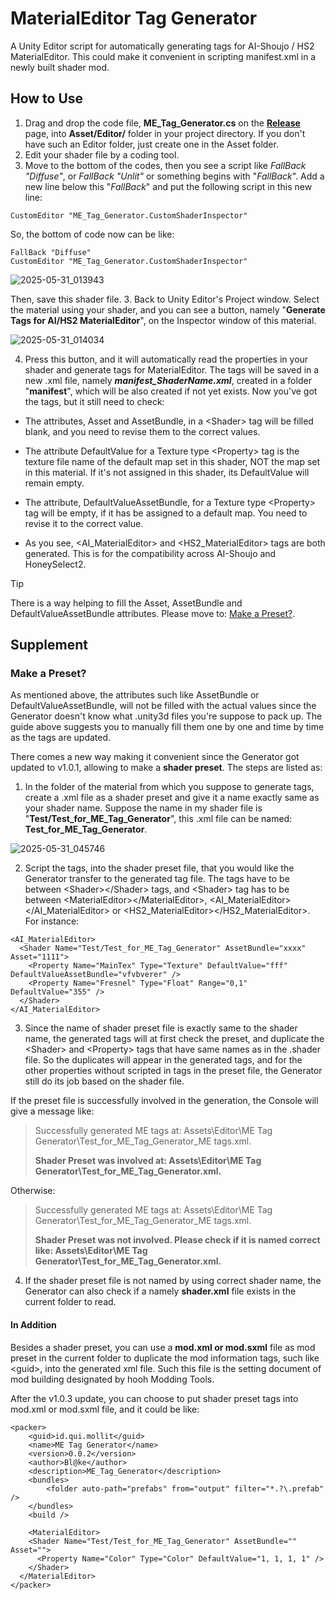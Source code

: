 # MaterialEditor Tag Generator
A Unity Editor script for automatically generating tags for AI-Shoujo / HS2 MaterialEditor.
This could make it convenient in scripting manifest.xml in a newly built shader mod.

## How to Use
1. Drag and drop the code file, **ME_Tag_Generator.cs** on the [**Release**](https://github.com/Blatke/MaterialEditor-Tag-Generator/releases) page, into **Asset/Editor/** folder in your project directory. If you don't have such an Editor folder, just create one in the Asset folder.
2. Edit your shader file by a coding tool.
3. Move to the bottom of the codes, then you see a script like _FallBack "Diffuse"_, or _FallBack "Unlit"_ or something begins with "_FallBack_". Add a new line below this "_FallBack_" and put the following script in this new line:

```
CustomEditor "ME_Tag_Generator.CustomShaderInspector"
```
So, the bottom of code now can be like:

    FallBack "Diffuse"
    CustomEditor "ME_Tag_Generator.CustomShaderInspector"

![2025-05-31_013943](https://github.com/user-attachments/assets/f0bc2dd4-2bfe-4e81-90b6-3e0e5b00ea76)

Then, save this shader file.
3. Back to Unity Editor's Project window. Select the material using your shader, and you can see a button, namely "**Generate Tags for AI/HS2 MaterialEditor**", on the Inspector window of this material.

![2025-05-31_014034](https://github.com/user-attachments/assets/583e134c-73ca-4c68-ab17-fcdb8fee2692)

4. Press this button, and it will automatically read the properties in your shader and generate tags for MaterialEditor. The tags will be saved in a new .xml file, namely **_manifest_ShaderName.xml_**, created in a folder "**manifest**", which will be also created if not yet exists. Now you've got the tags, but it still need to check:

- The attributes, Asset and AssetBundle, in a \<Shader\> tag will be filled blank, and you need to revise them to the correct values.

- The attribute DefaultValue for a Texture type \<Property\> tag is the texture file name of the default map set in this shader, NOT the map set in this material. If it's not assigned in this shader, its DefaultValue will remain empty.

- The attribute, DefaultValueAssetBundle, for a Texture type \<Property\> tag will be empty, if it has be assigned to a default map. You need to revise it to the correct value.

- As you see, \<AI_MaterialEditor\> and \<HS2_MaterialEditor\> tags are both generated. This is for the compatibility across AI-Shoujo and HoneySelect2.

> [!TIP]
> There is a way helping to fill the Asset, AssetBundle and DefaultValueAssetBundle attributes. Please move to: [Make a Preset?](https://github.com/Blatke/MaterialEditor-Tag-Generator/blob/main/README.md#make-a-preset). 

## Supplement
### Make a Preset?
As mentioned above, the attributes such like AssetBundle or DefaultValueAssetBundle, will not be filled with the actual values since the Generator doesn't know what .unity3d files you're suppose to pack up. The guide above suggests you to manually fill them one by one and time by time as the tags are updated.

There comes a new way making it convenient since the Generator got updated to v1.0.1, allowing to make a **shader preset**. The steps are listed as:
1. In the folder of the material from which you suppose to generate tags, create a .xml file as a shader preset and give it a name exactly same as your shader name. Suppose the name in my shader file is "**Test/Test_for_ME_Tag_Generator**", this .xml file can be named: **Test_for_ME_Tag_Generator**.

![2025-05-31_045746](https://github.com/user-attachments/assets/f7f1a7aa-fbef-49d7-90f4-bdef13783682)

2. Script the tags, into the shader preset file, that you would like the Generator transfer to the generated tag file. The <Property> tags have to be between \<Shader\>\</Shader\> tags, and \<Shader\> tag has to be between \<MaterialEditor\>\</MaterialEditor\>, \<AI_MaterialEditor\>\</AI_MaterialEditor\> or \<HS2_MaterialEditor\>\</HS2_MaterialEditor\>. For instance:
```
<AI_MaterialEditor>
  <Shader Name="Test/Test_for_ME_Tag_Generator" AssetBundle="xxxx" Asset="1111">
    <Property Name="MainTex" Type="Texture" DefaultValue="fff" DefaultValueAssetBundle="vfvbverer" />
    <Property Name="Fresnel" Type="Float" Range="0,1" DefaultValue="355" />
  </Shader>
</AI_MaterialEditor>
```

3. Since the name of shader preset file is exactly same to the shader name, the generated tags will at first check the preset, and duplicate the \<Shader\> and \<Property\> tags that have same names as in the .shader file. So the duplicates will appear in the generated tags, and for the other properties without scripted in tags in the preset file, the Generator still do its job based on the shader file.

If the preset file is successfully involved in the generation, the Console will give a message like:
> Successfully generated ME tags at: Assets\Editor\ME Tag Generator\Test_for_ME_Tag_Generator_ME tags.xml.
> 
>    **Shader Preset was involved at: Assets\Editor\ME Tag Generator\Test_for_ME_Tag_Generator.xml.**

Otherwise:

> Successfully generated ME tags at: Assets\Editor\ME Tag Generator\Test_for_ME_Tag_Generator_ME tags.xml.
> 
>    **Shader Preset was not involved. Please check if it is named correct like: Assets\Editor\ME Tag Generator\Test_for_ME_Tag_Generator.xml.**

4. If the shader preset file is not named by using correct shader name, the Generator can also check if a namely **shader.xml** file exists in the current folder to read.

#### In Addition
Besides a shader preset, you can use a **mod.xml or mod.sxml** file as mod preset in the current folder to duplicate the mod information tags, such like \<guid\>, into the generated xml file. Such this file is the setting document of mod building designated by hooh Modding Tools.

After the v1.0.3 update, you can choose to put shader preset tags into mod.xml or mod.sxml file, and it could be like:
```
<packer>
    <guid>id.qui.mollit</guid>
    <name>ME Tag Generator</name>
    <version>0.0.2</version>
    <author>Bl@ke</author>
    <description>ME_Tag_Generator</description>
    <bundles>
        <folder auto-path="prefabs" from="output" filter="*.?\.prefab" />
    </bundles>
    <build />

    <MaterialEditor>
    <Shader Name="Test/Test_for_ME_Tag_Generator" AssetBundle="" Asset="">
      <Property Name="Color" Type="Color" DefaultValue="1, 1, 1, 1" />
    </Shader>
  </MaterialEditor>
</packer>
```
